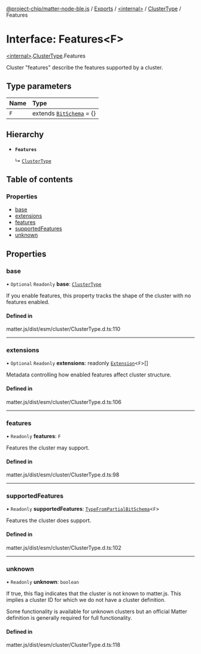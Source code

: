 [@project-chip/matter-node-ble.js](../README.md) / [Exports](../modules.md) / [\<internal\>](../modules/internal_.md) / [ClusterType](../modules/internal_.ClusterType.md) / Features

# Interface: Features\<F\>

[\<internal\>](../modules/internal_.md).[ClusterType](../modules/internal_.ClusterType.md).Features

Cluster "features" describe the features supported by a cluster.

## Type parameters

| Name | Type |
| :------ | :------ |
| `F` | extends [`BitSchema`](../modules/internal_.md#bitschema) = {} |

## Hierarchy

- **`Features`**

  ↳ [`ClusterType`](internal_.ClusterType-1.md)

## Table of contents

### Properties

- [base](internal_.ClusterType.Features.md#base)
- [extensions](internal_.ClusterType.Features.md#extensions)
- [features](internal_.ClusterType.Features.md#features)
- [supportedFeatures](internal_.ClusterType.Features.md#supportedfeatures)
- [unknown](internal_.ClusterType.Features.md#unknown)

## Properties

### base

• `Optional` `Readonly` **base**: [`ClusterType`](internal_.ClusterType-1.md)

If you enable features, this property tracks the shape of the cluster with no features enabled.

#### Defined in

matter.js/dist/esm/cluster/ClusterType.d.ts:110

___

### extensions

• `Optional` `Readonly` **extensions**: readonly [`Extension`](internal_.ClusterType.Extension.md)\<`F`\>[]

Metadata controlling how enabled features affect cluster structure.

#### Defined in

matter.js/dist/esm/cluster/ClusterType.d.ts:106

___

### features

• `Readonly` **features**: `F`

Features the cluster may support.

#### Defined in

matter.js/dist/esm/cluster/ClusterType.d.ts:98

___

### supportedFeatures

• `Readonly` **supportedFeatures**: [`TypeFromPartialBitSchema`](../modules/internal_.md#typefrompartialbitschema)\<`F`\>

Features the cluster does support.

#### Defined in

matter.js/dist/esm/cluster/ClusterType.d.ts:102

___

### unknown

• `Readonly` **unknown**: `boolean`

If true, this flag indicates that the cluster is not known to matter.js.  This implies a cluster ID for which
we do not have a cluster definition.

Some functionality is available for unknown clusters but an official Matter definition is generally required
for full functionality.

#### Defined in

matter.js/dist/esm/cluster/ClusterType.d.ts:118
